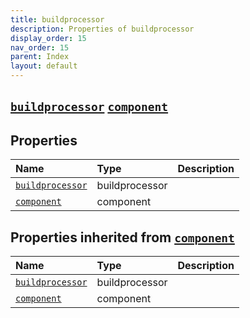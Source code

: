 ```yaml
---
title: buildprocessor
description: Properties of buildprocessor
display_order: 15
nav_order: 15
parent: Index
layout: default
---
```


##  [`buildprocessor`](./buildprocessor.html)  [`component`](./component.html) 
## Properties
| Name | Type | Description |
|:-----|:-----|:------------|
| [`buildprocessor`](./buildprocessor.html) | buildprocessor |  |
| [`component`](./component.html) | component |  |
## Properties inherited from [`component`](./component.html)
| Name | Type | Description |
|:-----|:-----|:------------|
| [`buildprocessor`](./buildprocessor.html) | buildprocessor |  |
| [`component`](./component.html) | component |  |


